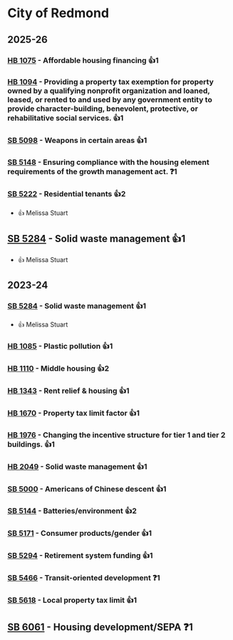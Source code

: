 # City of Redmond
## 2025-26

### [HB 1075](/bill/2025-26/hb/1075/) - Affordable housing financing 👍1  

### [HB 1094](/bill/2025-26/hb/1094/) - Providing a property tax exemption for property owned by a qualifying nonprofit organization and loaned, leased, or rented to and used by any government entity to provide character-building, benevolent, protective, or rehabilitative social services. 👍1  

### [SB 5098](/bill/2025-26/sb/5098/) - Weapons in certain areas 👍1  

### [SB 5148](/bill/2025-26/sb/5148/) - Ensuring compliance with the housing element requirements of the growth management act.   ❓1

### [SB 5222](/bill/2025-26/sb/5222/) - Residential tenants 👍2  
* 👍 Melissa Stuart

## [SB 5284](/bill/2025-26/sb/5284/) - Solid waste management 👍1  
* 👍 Melissa Stuart

## 2023-24

### [SB 5284](/bill/2023-24/sb/5284/) - Solid waste management 👍1  
* 👍 Melissa Stuart

### [HB 1085](/bill/2023-24/hb/1085/) - Plastic pollution 👍1  

### [HB 1110](/bill/2023-24/hb/1110/) - Middle housing 👍2  

### [HB 1343](/bill/2023-24/hb/1343/) - Rent relief & housing 👍1  

### [HB 1670](/bill/2023-24/hb/1670/) - Property tax limit factor 👍1  

### [HB 1976](/bill/2023-24/hb/1976/) - Changing the incentive structure for tier 1 and tier 2 buildings. 👍1  

### [HB 2049](/bill/2023-24/hb/2049/) - Solid waste management 👍1  

### [SB 5000](/bill/2023-24/sb/5000/) - Americans of Chinese descent 👍1  

### [SB 5144](/bill/2023-24/sb/5144/) - Batteries/environment 👍2  

### [SB 5171](/bill/2023-24/sb/5171/) - Consumer products/gender 👍1  

### [SB 5294](/bill/2023-24/sb/5294/) - Retirement system funding 👍1  

### [SB 5466](/bill/2023-24/sb/5466/) - Transit-oriented development   ❓1

### [SB 5618](/bill/2023-24/sb/5618/) - Local property tax limit 👍1  

## [SB 6061](/bill/2023-24/sb/6061/) - Housing development/SEPA   ❓1
